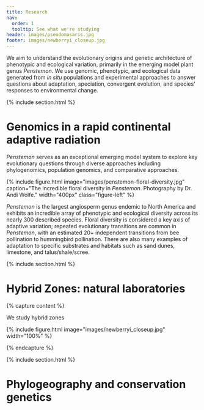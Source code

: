 ```yaml
---
title: Research
nav:
  order: 1
  tooltip: See what we're studying
header: images/pseudomasaris.jpg
footer: images/newberryi_closeup.jpg
---
```


[//]: # (Top section. Spruce this up with Icons, images, etc.)

We aim to understand the evolutionary origins and genetic architecture of phenotypic and ecological variation, primarily in the emerging model plant genus *Penstemon*. We use genomic, phenotypic, and ecological data generated from *in situ* populations and experimental approaches to answer questions about adaptation, speciation, convergent evolution, and species' responses to environmental change.


[//]: # (Adaptive radiation section)
{% include section.html %}

# Genomics in a rapid continental adaptive radiation


*Penstemon* serves as an exceptional emerging model system to explore key evolutionary questions through diverse approaches including phylogenomics, population genomics, and comparative approaches.


{%
  include figure.html
  image="images/penstemon-floral-diversity.jpg"
  caption="The incredible floral diversity in *Penstemon*. Photography by Dr. Andi Wolfe."
  width="400px"
  class="figure-left"
%}


*Penstemon* is the largest angiosperm genus endemic to North America and exhibits an incredible array of phenotypic and ecological diversity across its nearly 300 described species. Floral diversity is considered a key axis of adaptive variation; repeated evolutionary transitions are common in *Penstemon*, with an estimated 20+ independent transitions from bee pollination to hummingbird pollination. There are also many examples of adaptation to specific substrates and habitats such as sand dunes, limestone, and talus/shale/scree.





[//]: # (Hybrid Zones section)
{% include section.html %}

# Hybrid Zones: natural laboratories

{% capture content %}

We study hybrid zones

{% include figure.html image="images/newberryi_closeup.jpg" width="100%" %}

{% endcapture %}







{% include section.html %}

# Phylogeography and conservation genetics

